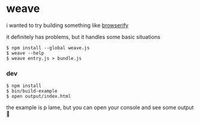 # weave

i wanted to try building something like [browserify](http://browserify.org/)

it definitely has problems, but it handles some basic situations

```shell
$ npm install --global weave.js
$ weave --help
$ weave entry.js > bundle.js
```

### dev

```shell
$ npm install
$ bin/build-example
$ open output/index.html
```

the example is p lame, but you can open your console and see some output :100:

